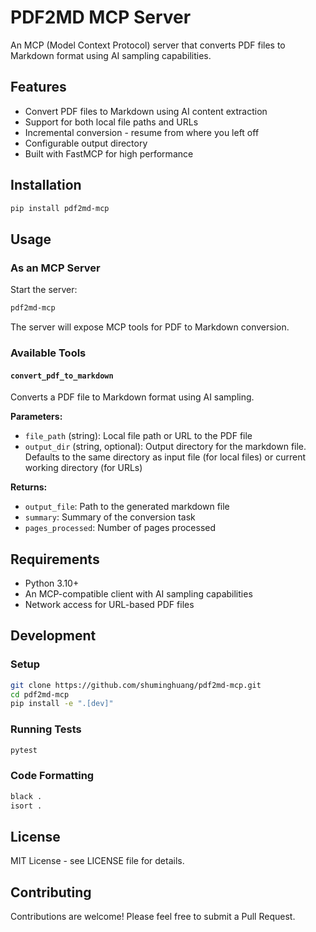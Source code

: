 # PDF2MD MCP Server

An MCP (Model Context Protocol) server that converts PDF files to Markdown format using AI sampling capabilities.

## Features

- Convert PDF files to Markdown using AI content extraction
- Support for both local file paths and URLs
- Incremental conversion - resume from where you left off
- Configurable output directory
- Built with FastMCP for high performance

## Installation

```bash
pip install pdf2md-mcp
```

## Usage

### As an MCP Server

Start the server:

```bash
pdf2md-mcp
```

The server will expose MCP tools for PDF to Markdown conversion.

### Available Tools

#### `convert_pdf_to_markdown`

Converts a PDF file to Markdown format using AI sampling.

**Parameters:**
- `file_path` (string): Local file path or URL to the PDF file
- `output_dir` (string, optional): Output directory for the markdown file. Defaults to the same directory as input file (for local files) or current working directory (for URLs)

**Returns:**
- `output_file`: Path to the generated markdown file
- `summary`: Summary of the conversion task
- `pages_processed`: Number of pages processed

## Requirements

- Python 3.10+
- An MCP-compatible client with AI sampling capabilities
- Network access for URL-based PDF files

## Development

### Setup

```bash
git clone https://github.com/shuminghuang/pdf2md-mcp.git
cd pdf2md-mcp
pip install -e ".[dev]"
```

### Running Tests

```bash
pytest
```

### Code Formatting

```bash
black .
isort .
```

## License

MIT License - see LICENSE file for details.

## Contributing

Contributions are welcome! Please feel free to submit a Pull Request.
